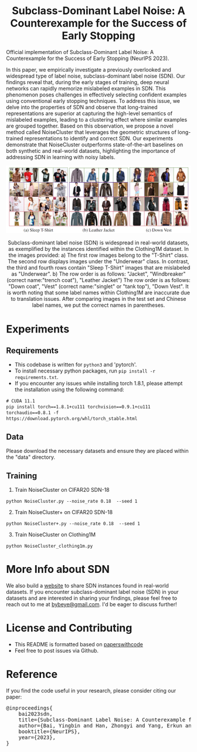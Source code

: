 <div align="center">

# Subclass-Dominant Label Noise: A Counterexample for the Success of Early Stopping

</div>

Official implementation of Subclass-Dominant Label Noise: A Counterexample for the Success of Early Stopping (NeurIPS 2023).

In this paper, we empirically investigate a previously overlooked and widespread type of label noise, subclass-dominant label noise (SDN). Our findings reveal that, during the early stages of training, deep neural networks can rapidly memorize mislabeled examples in SDN. This phenomenon poses challenges in effectively selecting confident examples using conventional early stopping techniques. To address this issue, we delve into the properties of SDN and observe that long-trained representations are superior at capturing the high-level semantics of mislabeled examples, leading to a clustering effect where similar examples are grouped together. Based on this observation, we propose a novel method called NoiseCluster that leverages the geometric structures of long-trained representations to identify and correct SDN. Our experiments demonstrate that NoiseCluster outperforms state-of-the-art baselines on both synthetic and real-world datasets, highlighting the importance of addressing SDN in learning with noisy labels.

<p float="left" align="center">
<img src="sdn.png" width="750" /> 
<figcaption align="center">
Subclass-dominant label noise (SDN) is widespread in real-world datasets, as exemplified by the instances identified within the Clothing1M dataset. In the images provided: a) The first row images belong to the "T-Shirt" class. The second row displays images under the "Underwear" class. In contrast, the third and fourth rows contain "Sleep T-Shirt" images that are  mislabeled as "Underwear". b) The row order is as follows: "Jacket", "Windbreaker" (correct name:"trench coat"), "Leather Jacket") The row order is as follows: "Down coat", "Vest" (correct name:"singlet" or "tank top"), "Down Vest".  It is worth noting that some label names within Clothing1M are inaccurate due to translation issues. After comparing images in the test set and Chinese label names, we put the correct names in parentheses.
</figcaption>
</p>


# Experiments

## Requirements
- This codebase is written for `python3` and 'pytorch'.
- To install necessary python packages, run `pip install -r requirements.txt`.
- If you encounter any issues while installing torch 1.8.1, please attempt the installation using the following command:

```
# CUDA 11.1
pip install torch==1.8.1+cu111 torchvision==0.9.1+cu111 torchaudio==0.8.1 -f https://download.pytorch.org/whl/torch_stable.html
```

## Data
Please download the necessary datasets and ensure they are placed within the "data" directory.


## Training

1. Train NoiseCluster on CIFAR20 SDN-18 

```
python NoiseCluster.py --noise_rate 0.18  --seed 1
```


2. Train NoiseCluster+ on CIFAR20 SDN-18

```
python NoiseCluster+.py --noise_rate 0.18  --seed 1
```


3. Train NoiseCluster on Clothing1M

```
python NoiseCluster_clothing1m.py
```


# More Info about SDN

We also build a <a href="https://bybeye.github.io/sdn.html">website</a> to share SDN instances found in real-world datasets. If you encounter subclass-dominant label noise (SDN) in your datasets and are interested in sharing your findings, please feel free to reach out to me at bybeye@gmail.com. I'd be eager to discuss further!



# License and Contributing
- This README is formatted based on [paperswithcode](https://github.com/paperswithcode/releasing-research-code) 
- Feel free to post issues via Github.


# Reference
If you find the code useful in your research, please consider citing our paper:

<pre>
@inproceedings{
    bai2023sdn,
    title={Subclass-Dominant Label Noise: A Counterexample for the Success of Early Stopping},
    author={Bai, Yingbin and Han, Zhongyi and Yang, Erkun and Yu, Jun and Han, Bo and Wang, Dadong and Liu, Tongliang},
    booktitle={NeurIPS},
    year={2023},
}
</pre>
